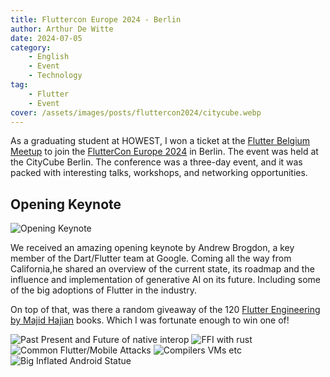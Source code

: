 ```yaml
---
title: Fluttercon Europe 2024 - Berlin
author: Arthur De Witte
date: 2024-07-05
category:
    - English
    - Event
    - Technology
tag:
    - Flutter
    - Event
cover: /assets/images/posts/fluttercon2024/citycube.webp
---
```


As a graduating student at HOWEST, I won a ticket at the [Flutter Belgium Meetup](./flutter-meetup-belgium.md) to join the [FlutterCon Europe 2024](https://fluttercon.dev/) in Berlin. The event was held at the CityCube Berlin. The conference was a three-day event, and it was packed with interesting talks, workshops, and networking opportunities.

## Opening Keynote

![Opening Keynote](/assets/images/posts/fluttercon2024/opening.webp)

We received an amazing opening keynote by Andrew Brogdon, a key member of the Dart/Flutter team at Google. Coming all the way from California,he shared an overview of the current state, its roadmap and the influence and implementation of generative AI on its future. Including some of the big adoptions of Flutter in the industry.

On top of that, was there a random giveaway of the 120 [Flutter Engineering by Majid Hajian](https://amzn.to/4bEUmLo) books. Which I was fortunate enough to win one of!

![Past Present and Future of native interop](/assets/images/posts/fluttercon2024/past-present-and-future-ffi.webp)
![FFI with rust](/assets/images/posts/fluttercon2024/ffi-with-rust.webp)
![Common Flutter/Mobile Attacks](/assets/images/posts/fluttercon2024/common-attacks.webp)
![Compilers VMs etc](/assets/images/posts/fluttercon2024/compilers-vms-etc.webp)
![Big Inflated Android Statue](/assets/images/posts/fluttercon2024/big-android.webp)
